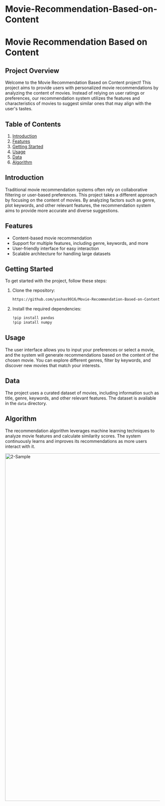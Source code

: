 # Movie-Recommendation-Based-on-Content
# Movie Recommendation Based on Content

## Project Overview

Welcome to the Movie Recommendation Based on Content project! This project aims to provide users with personalized movie recommendations by analyzing the content of movies. Instead of relying on user ratings or preferences, our recommendation system utilizes the features and characteristics of movies to suggest similar ones that may align with the user's tastes.

## Table of Contents

1. [Introduction](#introduction)
2. [Features](#features)
3. [Getting Started](#getting-started)
4. [Usage](#usage)
5. [Data](#data)
6. [Algorithm](#algorithm)

## Introduction

Traditional movie recommendation systems often rely on collaborative filtering or user-based preferences. This project takes a different approach by focusing on the content of movies. By analyzing factors such as genre, plot keywords, and other relevant features, the recommendation system aims to provide more accurate and diverse suggestions.

## Features

- Content-based movie recommendation
- Support for multiple features, including genre, keywords, and more
- User-friendly interface for easy interaction
- Scalable architecture for handling large datasets

## Getting Started

To get started with the project, follow these steps:

1. Clone the repository:

   ```bash
   https://github.com/yashas9916/Movie-Recommendation-Based-on-Content.git
   ```

2. Install the required dependencies:

   ```bash
   !pip install pandas
   !pip inatall numpy
   ```

## Usage

The user interface allows you to input your preferences or select a movie, and the system will generate recommendations based on the content of the chosen movie. You can explore different genres, filter by keywords, and discover new movies that match your interests.

## Data

The project uses a curated dataset of movies, including information such as title, genre, keywords, and other relevant features. The dataset is available in the `data` directory.

## Algorithm

The recommendation algorithm leverages machine learning techniques to analyze movie features and calculate similarity scores. The system continuously learns and improves its recommendations as more users interact with it.

<img width="1129" alt="2-Sample" src="https://github.com/yashas9916/Movie-Recommendation-Based-on-Content/assets/38746257/8ab5b028-a714-462c-b493-4a00fa537ba9">
